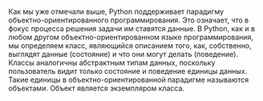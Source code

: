 Как мы уже отмечали выше, Python поддерживает парадигму объектно-ориентированного программирования. Это означает, что в фокус процесса решения задачи им ставятся данные. В Python, как и в любом другом объектно-ориентированном языке программирования, мы определяем класс, являющийся описанием того, как, собственно, выглядят данные (состояние) и что они могут делать (поведение). Классы аналогичны абстрактным типам данных, поскольку пользователь видит только состояние и поведение единицы данных. Такие единицы в объектно-ориентированной парадигме называются объектами. Объект является экземпляром класса.